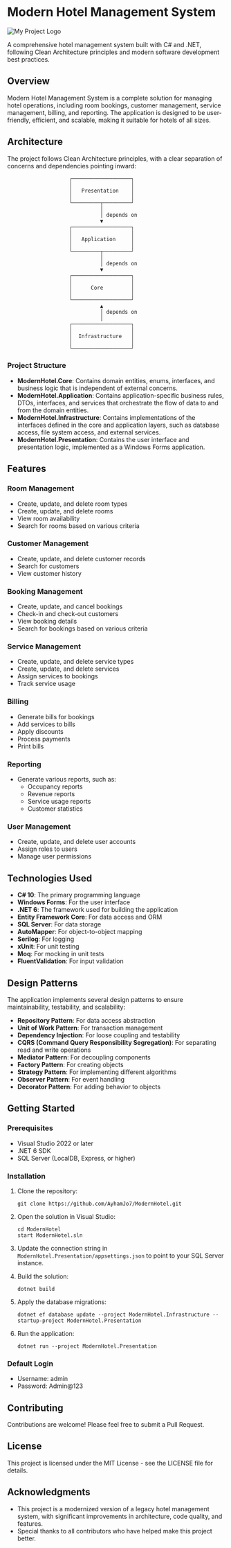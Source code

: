 # Modern Hotel Management System
![My Project Logo](modernhotel.png)

A comprehensive hotel management system built with C# and .NET, following Clean Architecture principles and modern software development best practices.

## Overview

Modern Hotel Management System is a complete solution for managing hotel operations, including room bookings, customer management, service management, billing, and reporting. The application is designed to be user-friendly, efficient, and scalable, making it suitable for hotels of all sizes.

## Architecture

The project follows Clean Architecture principles, with a clear separation of concerns and dependencies pointing inward:

```
                    ┌───────────────────┐
                    │                   │
                    │   Presentation    │
                    │                   │
                    └─────────┬─────────┘
                              │
                              │ depends on
                              ▼
                    ┌───────────────────┐
                    │                   │
                    │   Application     │
                    │                   │
                    └─────────┬─────────┘
                              │
                              │ depends on
                              ▼
                    ┌───────────────────┐
                    │                   │
                    │      Core         │
                    │                   │
                    └───────────────────┘
                              ▲
                              │ depends on
                              │
                    ┌───────────────────┐
                    │                   │
                    │  Infrastructure   │
                    │                   │
                    └───────────────────┘
```

### Project Structure

- **ModernHotel.Core**: Contains domain entities, enums, interfaces, and business logic that is independent of external concerns.
- **ModernHotel.Application**: Contains application-specific business rules, DTOs, interfaces, and services that orchestrate the flow of data to and from the domain entities.
- **ModernHotel.Infrastructure**: Contains implementations of the interfaces defined in the core and application layers, such as database access, file system access, and external services.
- **ModernHotel.Presentation**: Contains the user interface and presentation logic, implemented as a Windows Forms application.

## Features

### Room Management
- Create, update, and delete room types
- Create, update, and delete rooms
- View room availability
- Search for rooms based on various criteria

### Customer Management
- Create, update, and delete customer records
- Search for customers
- View customer history

### Booking Management
- Create, update, and cancel bookings
- Check-in and check-out customers
- View booking details
- Search for bookings based on various criteria

### Service Management
- Create, update, and delete service types
- Create, update, and delete services
- Assign services to bookings
- Track service usage

### Billing
- Generate bills for bookings
- Add services to bills
- Apply discounts
- Process payments
- Print bills

### Reporting
- Generate various reports, such as:
  - Occupancy reports
  - Revenue reports
  - Service usage reports
  - Customer statistics

### User Management
- Create, update, and delete user accounts
- Assign roles to users
- Manage user permissions

## Technologies Used

- **C# 10**: The primary programming language
- **Windows Forms**: For the user interface
- **.NET 6**: The framework used for building the application
- **Entity Framework Core**: For data access and ORM
- **SQL Server**: For data storage
- **AutoMapper**: For object-to-object mapping
- **Serilog**: For logging
- **xUnit**: For unit testing
- **Moq**: For mocking in unit tests
- **FluentValidation**: For input validation

## Design Patterns

The application implements several design patterns to ensure maintainability, testability, and scalability:

- **Repository Pattern**: For data access abstraction
- **Unit of Work Pattern**: For transaction management
- **Dependency Injection**: For loose coupling and testability
- **CQRS (Command Query Responsibility Segregation)**: For separating read and write operations
- **Mediator Pattern**: For decoupling components
- **Factory Pattern**: For creating objects
- **Strategy Pattern**: For implementing different algorithms
- **Observer Pattern**: For event handling
- **Decorator Pattern**: For adding behavior to objects

## Getting Started

### Prerequisites

- Visual Studio 2022 or later
- .NET 6 SDK
- SQL Server (LocalDB, Express, or higher)

### Installation

1. Clone the repository:
   ```
   git clone https://github.com/AyhamJo7/ModernHotel.git
   ```

2. Open the solution in Visual Studio:
   ```
   cd ModernHotel
   start ModernHotel.sln
   ```

3. Update the connection string in `ModernHotel.Presentation/appsettings.json` to point to your SQL Server instance.

4. Build the solution:
   ```
   dotnet build
   ```

5. Apply the database migrations:
   ```
   dotnet ef database update --project ModernHotel.Infrastructure --startup-project ModernHotel.Presentation
   ```

6. Run the application:
   ```
   dotnet run --project ModernHotel.Presentation
   ```

### Default Login

- Username: admin
- Password: Admin@123

## Contributing

Contributions are welcome! Please feel free to submit a Pull Request.

## License

This project is licensed under the MIT License - see the LICENSE file for details.

## Acknowledgments

- This project is a modernized version of a legacy hotel management system, with significant improvements in architecture, code quality, and features.
- Special thanks to all contributors who have helped make this project better.
